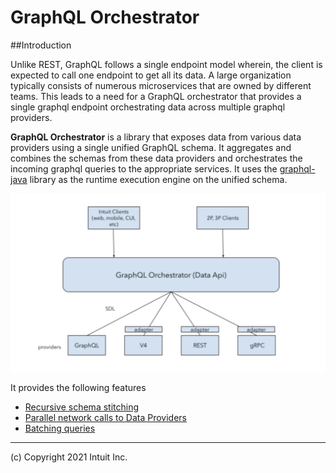 # GraphQL Orchestrator

##Introduction

Unlike REST, GraphQL follows a single endpoint model wherein, the client is expected to call one endpoint to get all its data.
A large organization typically consists of numerous microservices that are owned by different teams. This leads to a need for 
a GraphQL orchestrator that provides a single graphql endpoint orchestrating data across multiple graphql providers.

**GraphQL Orchestrator** is a library that exposes data from various data providers using a single unified GraphQL schema. 
It aggregates and combines the schemas from these data providers and orchestrates the incoming graphql queries to the appropriate services.
It uses the [graphql-java](https://github.com/graphql-java/graphql-java) library as the runtime execution engine on the unified schema. 

![GraphQL Orchestrator](img/arch/basic.png)

It provides the following features 

* [Recursive schema stitching](./key-concepts/merging-types/#recursive-merging)
* [Parallel network calls to Data Providers](key-concepts/graphql-query-execution)
* [Batching queries](key-concepts/graphql-query-execution/#batching-queries) 


------------------------------
(c) Copyright 2021 Intuit Inc.

